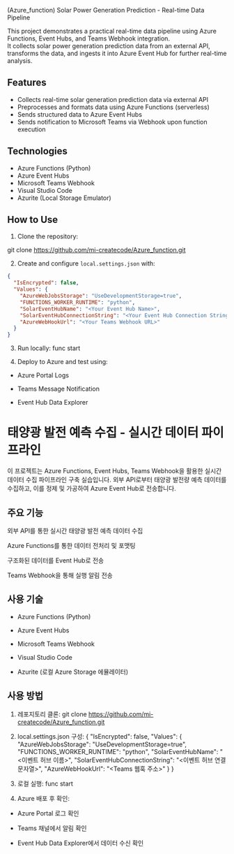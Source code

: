 (Azure_function) Solar Power Generation Prediction - Real-time Data Pipeline

This project demonstrates a practical real-time data pipeline using Azure Functions, Event Hubs, and Teams Webhook integration.  
It collects solar power generation prediction data from an external API, transforms the data, and ingests it into Azure Event Hub for further real-time analysis.

## Features

- Collects real-time solar generation prediction data via external API
- Preprocesses and formats data using Azure Functions (serverless)
- Sends structured data to Azure Event Hubs
- Sends notification to Microsoft Teams via Webhook upon function execution

## Technologies

- Azure Functions (Python)
- Azure Event Hubs
- Microsoft Teams Webhook
- Visual Studio Code
- Azurite (Local Storage Emulator)

## How to Use

1. Clone the repository:

git clone https://github.com/mi-createcode/Azure_function.git

2. Create and configure `local.settings.json` with:
```json
{
  "IsEncrypted": false,
  "Values": {
    "AzureWebJobsStorage": "UseDevelopmentStorage=true",
    "FUNCTIONS_WORKER_RUNTIME": "python",
    "SolarEventHubName": "<Your Event Hub Name>",
    "SolarEventHubConnectionString": "<Your Event Hub Connection String>",
    "AzureWebHookUrl": "<Your Teams Webhook URL>"
  }
}
```

3. Run locally:
func start

4. Deploy to Azure and test using:

- Azure Portal Logs

- Teams Message Notification

- Event Hub Data Explorer

# 태양광 발전 예측 수집 - 실시간 데이터 파이프라인
이 프로젝트는 Azure Functions, Event Hubs, Teams Webhook을 활용한 실시간 데이터 수집 파이프라인 구축 실습입니다.
외부 API로부터 태양광 발전량 예측 데이터를 수집하고, 이를 정제 및 가공하여 Azure Event Hub로 전송합니다.

## 주요 기능
외부 API를 통한 실시간 태양광 발전 예측 데이터 수집

Azure Functions를 통한 데이터 전처리 및 포맷팅

구조화된 데이터를 Event Hub로 전송

Teams Webhook을 통해 실행 알림 전송

## 사용 기술
- Azure Functions (Python)

- Azure Event Hubs

- Microsoft Teams Webhook

- Visual Studio Code

- Azurite (로컬 Azure Storage 에뮬레이터)

## 사용 방법
1. 레포지토리 클론:
git clone https://github.com/mi-createcode/Azure_function.git

2. local.settings.json 구성:
{
  "IsEncrypted": false,
  "Values": {
    "AzureWebJobsStorage": "UseDevelopmentStorage=true",
    "FUNCTIONS_WORKER_RUNTIME": "python",
    "SolarEventHubName": "<이벤트 허브 이름>",
    "SolarEventHubConnectionString": "<이벤트 허브 연결 문자열>",
    "AzureWebHookUrl": "<Teams 웹훅 주소>"
  }
}


3. 로컬 실행:
func start

4. Azure 배포 후 확인:
- Azure Portal 로그 확인

- Teams 채널에서 알림 확인

- Event Hub Data Explorer에서 데이터 수신 확인
